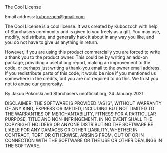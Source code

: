 The Cool License

Email address: kuboczoch@gmail.com

The Cool License is a cool license. It was created by Kuboczoch with help of Starchasers community and is given to you freely as a gift.
You may use, modify, redistribute, and generally hack it about in any way you like, and you do not have to give us anything in return.

However, if you are using this product commercially you are forced to write a thank you to the product owner.
This could be by writing an add-on package, providing a useful bug report, making an improvement to the code, or perhaps just writing a thank-you email to the owner email address.
If you redistribute parts of this code, it would be nice if you mentioned us somewhere in the credits, but you are not required to do this.
We trust you not to abuse our generosity.

By Jakub Pokorski and Starchasers unofficial org, 24 January 2021.

DISCLAIMER: THE SOFTWARE IS PROVIDED "AS IS", WITHOUT WARRANTY OF ANY KIND, EXPRESS OR IMPLIED,
INCLUDING BUT NOT LIMITED TO THE WARRANTIES OF MERCHANTABILITY, FITNESS FOR A PARTICULAR PURPOSE,
TITLE AND NON-INFRINGEMENT. IN NO EVENT SHALL THE COPYRIGHT HOLDERS OR ANYONE DISTRIBUTING THE SOFTWARE BE LIABLE FOR ANY DAMAGES OR OTHER LIABILITY,
WHETHER IN CONTRACT, TORT OR OTHERWISE, ARISING FROM, OUT OF OR IN CONNECTION WITH THE SOFTWARE OR THE USE OR OTHER DEALINGS IN THE SOFTWARE.
